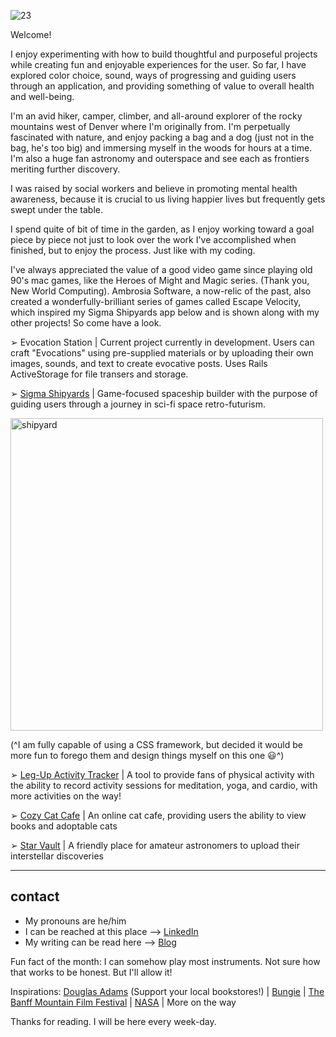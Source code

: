 ![23](https://user-images.githubusercontent.com/89211252/158245743-d495da7d-0857-4df0-b0e4-e26ed70f0508.png)

Welcome!

I enjoy experimenting with how to build thoughtful and purposeful projects while creating fun and enjoyable experiences for the user. So far, I have explored color choice, sound, ways of progressing and guiding users through an application, and providing something of value to overall health and well-being.

I'm an avid hiker, camper, climber, and all-around explorer of the rocky mountains west of Denver where I'm originally from. I'm perpetually fascinated with nature, and enjoy packing a bag and a dog (just not in the bag, he's too big) and immersing myself in the woods for hours at a time. I'm also a huge fan astronomy and outerspace and see each as frontiers meriting further discovery. 

I was raised by social workers and believe in promoting mental health awareness, because it is crucial to us living happier lives but frequently gets swept under the table. 

I spend quite of bit of time in the garden, as I enjoy working toward a goal piece by piece not just to look over the work I've accomplished when finished, but to enjoy the process. Just like with my coding. 

I've always appreciated the value of a good video game since playing old 90's mac games, like the Heroes of Might and Magic series. (Thank you, New World Computing). Ambrosia Software, a now-relic of the past, also created a wonderfully-brilliant series of games called Escape Velocity, which inspired my Sigma Shipyards app below and is shown along with my other projects! So come have a look. 

➢ Evocation Station | Current project currently in development. Users can craft "Evocations" using pre-supplied materials or by uploading their own images, sounds, and text to create evocative posts. Uses Rails ActiveStorage for file transers and storage. 

➢ [Sigma Shipyards](https://github.com/Ian-Ennis/sigma_shipyards) | Game-focused spaceship builder with the purpose of guiding users through a journey in sci-fi space retro-futurism.

<img width="500" alt="shipyard" src="https://user-images.githubusercontent.com/89211252/157541722-b64364ac-b277-4ba5-a8c2-510ea3752d1a.png">

(^I am fully capable of using a CSS framework, but decided it would be more fun to forego them and design things myself on this one :smiley:^)


➢ [Leg-Up Activity Tracker](https://github.com/Ian-Ennis/activity_tracker) | A tool to provide fans of physical activity with the ability to record activity sessions for meditation, yoga, and cardio, with more activities on the way!


➢ [Cozy Cat Cafe](https://github.com/Ian-Ennis/phase_2_project_cozy_cat_cafe) | An online cat cafe, providing users the ability to view books and adoptable cats


➢ [Star Vault](https://github.com/Ian-Ennis/star_vault) | A friendly place for amateur astronomers to upload their interstellar discoveries


--------------------------
contact
--------------------------
- My pronouns are he/him
- I can be reached at this place --> [LinkedIn](https://www.linkedin.com/in/ian-ennis-tanstaafl-slatfatf/)
- My writing can be read here --> [Blog](https://ian-patrick-ennis.medium.com/)

Fun fact of the month: I can somehow play most instruments. Not sure how that works to be honest. But I'll allow it!

Inspirations:
[Douglas Adams](https://www.tatteredcover.com/book/9780345391803) (Support your local bookstores!) | [Bungie](https://www.bungie.net/) | [The Banff Mountain Film Festival](https://www.banffcentre.ca/banffmountainfestival/tour) | [NASA](https://www.nasa.gov/) | More on the way

Thanks for reading. I will be here every week-day. 
